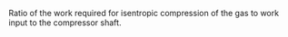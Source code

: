 Ratio of the work required for isentropic compression of the gas to work input to the compressor shaft.